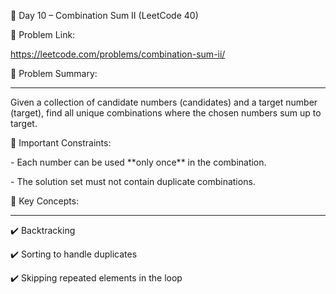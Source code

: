 🚀 Day 10 – Combination Sum II (LeetCode 40)



📌 Problem Link:

https://leetcode.com/problems/combination-sum-ii/



🧠 Problem Summary:

----------------------------------

Given a collection of candidate numbers (candidates) and a target number (target), find all unique combinations where the chosen numbers sum up to target.



🛑 Important Constraints:

\- Each number can be used \*\*only once\*\* in the combination.

\- The solution set must not contain duplicate combinations.



🔑 Key Concepts:

----------------------------------

✔️ Backtracking  

✔️ Sorting to handle duplicates  

✔️ Skipping repeated elements in the loop

